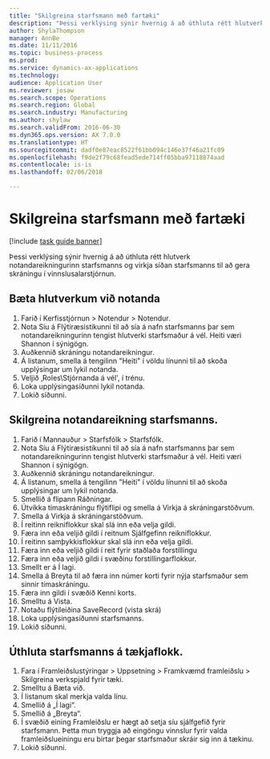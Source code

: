 ```yaml
--- 
title: "Skilgreina starfsmann með fartæki"
description: "Þessi verklýsing sýnir hvernig á að úthluta rétt hlutverk notandareikningurinn starfsmanns og virkja síðan starfsmanns til að gera skráningu í vinnslusalarstjórnun."
author: ShylaThompson
manager: AnnBe
ms.date: 11/11/2016
ms.topic: business-process
ms.prod: 
ms.service: dynamics-ax-applications
ms.technology: 
audience: Application User
ms.reviewer: josaw
ms.search.scope: Operations
ms.search.region: Global
ms.search.industry: Manufacturing
ms.author: shylaw
ms.search.validFrom: 2016-06-30
ms.dyn365.ops.version: AX 7.0.0
ms.translationtype: HT
ms.sourcegitcommit: dadf0e87eac8522f61bb094c146e37f46a21fc09
ms.openlocfilehash: f9de2f79c68fead5ede714ff05bba97118874aad
ms.contentlocale: is-is
ms.lasthandoff: 02/06/2018

---
```

# <a name="configure-a-worker-using-the-mobile-job-device"></a>Skilgreina starfsmann með fartæki

[!include [task guide banner](../../includes/task-guide-banner.md)]

Þessi verklýsing sýnir hvernig á að úthluta rétt hlutverk notandareikningurinn starfsmanns og virkja síðan starfsmanns til að gera skráningu í vinnslusalarstjórnun.


## <a name="assign-roles-to-user-account"></a>Bæta hlutverkum við notanda
1. Farið í Kerfisstjórnun > Notendur > Notendur.
2. Nota Síu á Flýtiræsistikunni til að sía á nafn starfsmanns þar sem notandareikningurinn tengist hlutverki starfsmaður á vél. Heiti væri Shannon í sýnigögn.
3. Auðkennið skráningu notandareikningur.
4. Á listanum, smella á tengilinn "Heiti" í völdu línunni til að skoða upplýsingar um lykil notanda.
5. Veljið ‚Roles\Stjórnanda á vél', í trénu.
6. Loka upplýsingasíðunni lykil notanda.
7. Lokið síðunni.

## <a name="configure-worker-account"></a>Skilgreina notandareikning starfsmanns.
1. Farið í Mannauður > Starfsfólk > Starfsfólk.
2. Nota Síu á Flýtiræsistikunni til að sía á nafn starfsmanns þar sem notandareikningurinn tengist hlutverki starfsmaður á vél. Heiti væri Shannon í sýnigögn.
3. Auðkennið skráningu notandareikningur.
4. Á listanum, smella á tengilinn "Heiti" í völdu línunni til að skoða upplýsingar um lykil notanda.
5. Smellið á flipann Ráðningar.
6. Útvíkka tímaskráningu flýtiflipi og smella á Virkja á skráningarstöðvum.
7. Smella á Virkja á skráningarstöðvum.
8. Í reitinn reikniflokkur skal slá inn eða velja gildi.
9. Færa inn eða veljið gildi í reitnum Sjálfgefinn reikniflokkur.
10. Í reitinn samþykkisflokkur skal slá inn eða velja gildi.
11. Færa inn eða veljið gildi í reit fyrir staðlaða forstillingu
12. Færa inn eða veljið gildi í svæðinu forstillingarflokkur.
13. Smellt er á Í lagi.
14. Smella á Breyta til að færa inn númer korti fyrir nýja starfsmaður sem sinnir tímaskráningu.
15. Færa inn gildi í svæðið Kenni korts.
16. Smelltu á Vista.
17. Notaðu flýtileiðina SaveRecord (vista skrá)
18. Loka upplýsingasíðunni starfsmanns.
19. Lokið síðunni.

## <a name="assign-worker-to-device-group"></a>Úthluta starfsmanns á tækjaflokk.
1. Fara í Framleiðslustýringar > Uppsetning > Framkvæmd framleiðslu > Skilgreina verkspjald fyrir tæki.
2. Smelltu á Bæta við.
3. Í listanum skal merkja valda línu.
4. Smellið á „Í lagi“.
5. Smellið á „Breyta“.
6. Í svæðið eining Framleiðslu er hægt að setja síu sjálfgefið fyrir starfsmann. Þetta mun tryggja að eingöngu vinnslur fyrir valda framleiðslueiningu eru birtar þegar starfsmaður skráir sig inn á tækinu.
7. Lokið síðunni.

